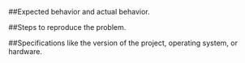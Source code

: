 ##Expected behavior and actual behavior.

##Steps to reproduce the problem.

##Specifications like the version of the project, operating system, or hardware.

